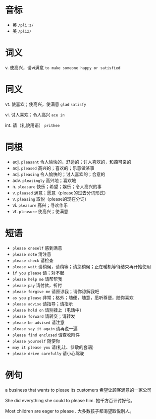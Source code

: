 # 音标

- 英 `/pliːz/`
- 美 `/pliz/`

# 词义

v. 使高兴，请vi满意
`to make someone happy or satisfied`

# 同义

vt. 使喜欢；使高兴，使满意
`glad` `satisfy`

vi. 讨人喜欢；令人高兴
`ace in`

int. 请（礼貌用语）
`prithee`

# 同根

- adj. `pleasant` 令人愉快的，舒适的；讨人喜欢的，和蔼可亲的
- adj. `pleased` 高兴的；喜欢的；乐意做某事
- adj. `pleasing` 令人愉快的；讨人喜欢的；合意的
- adv. `pleasingly` 高兴地；喜欢地
- n. `pleasure` 快乐；希望；娱乐；令人高兴的事
- v. `pleased` 满意；愿意（please的过去分词形式）
- v. `pleasing` 取悦（please的现在分词）
- vi. `pleasure` 高兴；寻欢作乐
- vt. `pleasure` 使高兴；使满意

# 短语

- `please oneself` 感到满意
- `please note` 清注意
- `please check` 请检查
- `please wait` 请稍候，请稍等；请您稍候；正在暖机等待结束再开始使用
- `if you please` 请；对不起
- `please help me` 请帮帮我
- `please pay` 请付款，祈付
- `please forgive me` 请原谅我；请你谅解我吧
- `as you please` 非常；格外；随便，随意，悉听尊便，随你喜欢
- `please advise` 请指导；请指示
- `please hold on` 请别挂上（电话中）
- `please forward` 请转交；请转发
- `please be advised` 请注意
- `please say it again` 请再说一遍
- `please find enclosed` 请查收附件
- `please yourself` 随便你
- `may it please you` 请(礼让、恭敬的套语)
- `please drive carefully` 请小心驾驶

# 例句

a business that wants to please its customers
希望让顾客满意的一家公司

She did everything she could to please him.
她千方百计讨好他。

Most children are eager to please .
大多数孩子都渴望取悦别人。


